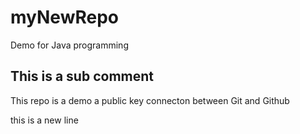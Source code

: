 # myNewRepo
Demo for Java programming 
## This is a sub comment 

This repo is a demo a public key connecton between Git and Github

this is a new line